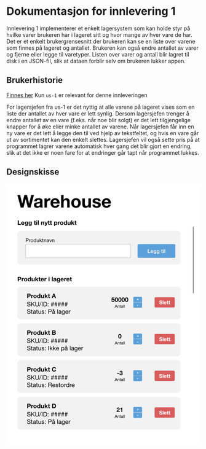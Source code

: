 # Dokumentasjon for innlevering 1

Innlevering 1 implementerer et enkelt lagersystem som kan holde styr på hvilke varer brukeren har i lageret sitt og hvor mange av hver vare de har. 
Det er et enkelt brukergrensesnitt der brukeren kan se en liste over varene som finnes på lageret og antallet. Brukeren kan også endre antallet av varer og fjerne eller legge til varetyper. 
Listen over varer og antall blir lagret til disk i en JSON-fil, slik at dataen forblir selv om brukeren lukker appen.

## Brukerhistorie
[Finnes her](/docs/release1/userStoriesRelease1.md)
Kun `us-1` er relevant for denne innleveringen

For lagersjefen fra us-1 er det nyttig at alle varene på lageret vises som en liste der antallet av hver vare er lett synlig. Dersom lagersjefen trenger å endre antallet av en vare (f.eks. når noe blir solgt) er det lett tilgjengelige knapper for å øke eller minke antallet av varene. Når lagersjefen får inn en ny vare er det lett å legge den til ved hjelp av tekstfeltet, og hvis en vare går ut av sortimentet kan den enkelt slettes. Lagersjefen vil også sette pris på at programmet lagrer varene automatisk hver gang det blir gjort en endring, slik at det ikke er noen fare for at endringer går tapt når programmet lukkes. 

## Designskisse
![Designskisse innlevering 1](/docs/release1/Warehouse_p1.png)
